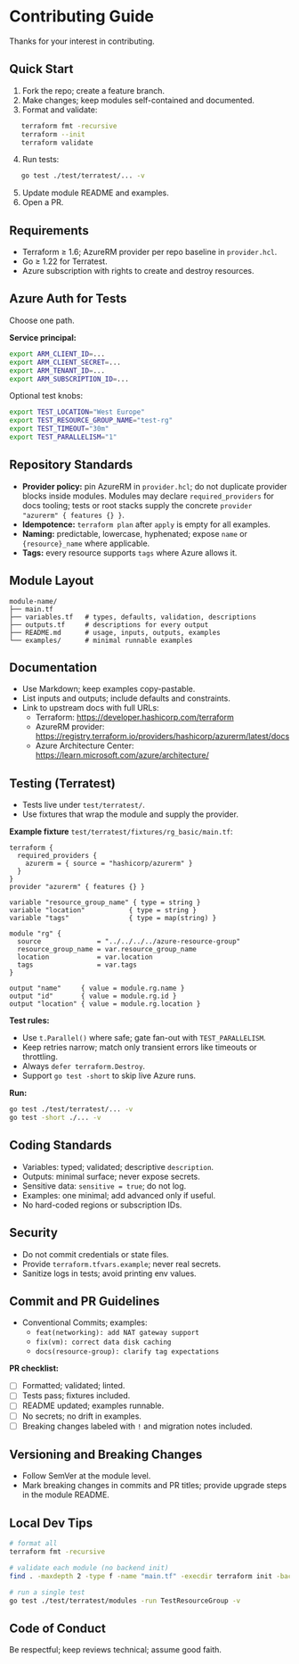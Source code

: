# Contributing Guide

Thanks for your interest in contributing.

## Quick Start
1. Fork the repo; create a feature branch.
2. Make changes; keep modules self-contained and documented.
3. Format and validate:
```bash
   terraform fmt -recursive
   terraform --init
   terraform validate
```
4. Run tests:
```bash
   go test ./test/terratest/... -v
```
5. Update module README and examples.
6. Open a PR.

## Requirements
- Terraform ≥ 1.6; AzureRM provider per repo baseline in `provider.hcl`.
- Go ≥ 1.22 for Terratest.
- Azure subscription with rights to create and destroy resources.

## Azure Auth for Tests
Choose one path.

**Service principal:**
```bash
export ARM_CLIENT_ID=...
export ARM_CLIENT_SECRET=...
export ARM_TENANT_ID=...
export ARM_SUBSCRIPTION_ID=...
```

Optional test knobs:
```bash
export TEST_LOCATION="West Europe"
export TEST_RESOURCE_GROUP_NAME="test-rg"
export TEST_TIMEOUT="30m"
export TEST_PARALLELISM="1"
```

## Repository Standards
- **Provider policy:** pin AzureRM in `provider.hcl`; do not duplicate provider blocks inside modules. Modules may declare `required_providers` for docs tooling; tests or root stacks supply the concrete `provider "azurerm" { features {} }`.
- **Idempotence:** `terraform plan` after `apply` is empty for all examples.
- **Naming:** predictable, lowercase, hyphenated; expose `name` or `{resource}_name` where applicable.
- **Tags:** every resource supports `tags` where Azure allows it.

## Module Layout
```
module-name/
├── main.tf
├── variables.tf   # types, defaults, validation, descriptions
├── outputs.tf     # descriptions for every output
├── README.md      # usage, inputs, outputs, examples
└── examples/      # minimal runnable examples
```

## Documentation
- Use Markdown; keep examples copy-pastable.
- List inputs and outputs; include defaults and constraints.
- Link to upstream docs with full URLs:
  - Terraform: https://developer.hashicorp.com/terraform
  - AzureRM provider: https://registry.terraform.io/providers/hashicorp/azurerm/latest/docs
  - Azure Architecture Center: https://learn.microsoft.com/azure/architecture/

## Testing (Terratest)
- Tests live under `test/terratest/`.
- Use fixtures that wrap the module and supply the provider.

**Example fixture** `test/terratest/fixtures/rg_basic/main.tf`:
```hcl
terraform {
  required_providers {
    azurerm = { source = "hashicorp/azurerm" }
  }
}
provider "azurerm" { features {} }

variable "resource_group_name" { type = string }
variable "location"           { type = string }
variable "tags"               { type = map(string) }

module "rg" {
  source              = "../../../../azure-resource-group"
  resource_group_name = var.resource_group_name
  location            = var.location
  tags                = var.tags
}

output "name"     { value = module.rg.name }
output "id"       { value = module.rg.id }
output "location" { value = module.rg.location }
```

**Test rules:**
- Use `t.Parallel()` where safe; gate fan-out with `TEST_PARALLELISM`.
- Keep retries narrow; match only transient errors like timeouts or throttling.
- Always `defer terraform.Destroy`.
- Support `go test -short` to skip live Azure runs.

**Run:**
```bash
go test ./test/terratest/... -v
go test -short ./... -v
```

## Coding Standards
- Variables: typed; validated; descriptive `description`.
- Outputs: minimal surface; never expose secrets.
- Sensitive data: `sensitive = true`; do not log.
- Examples: one minimal; add advanced only if useful.
- No hard-coded regions or subscription IDs.

## Security
- Do not commit credentials or state files.
- Provide `terraform.tfvars.example`; never real secrets.
- Sanitize logs in tests; avoid printing env values.

## Commit and PR Guidelines
- Conventional Commits; examples:
  - `feat(networking): add NAT gateway support`
  - `fix(vm): correct data disk caching`
  - `docs(resource-group): clarify tag expectations`

**PR checklist:**
- [ ] Formatted; validated; linted.
- [ ] Tests pass; fixtures included.
- [ ] README updated; examples runnable.
- [ ] No secrets; no drift in examples.
- [ ] Breaking changes labeled with `!` and migration notes included.

## Versioning and Breaking Changes
- Follow SemVer at the module level.
- Mark breaking changes in commits and PR titles; provide upgrade steps in the module README.

## Local Dev Tips
```bash
# format all
terraform fmt -recursive

# validate each module (no backend init)
find . -maxdepth 2 -type f -name "main.tf" -execdir terraform init -backend=false \; -execdir terraform validate \;

# run a single test
go test ./test/terratest/modules -run TestResourceGroup -v
```

## Code of Conduct
Be respectful; keep reviews technical; assume good faith.
